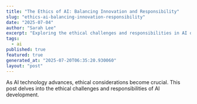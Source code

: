 ```yaml
---
title: "The Ethics of AI: Balancing Innovation and Responsibility"
slug: "ethics-ai-balancing-innovation-responsibility"
date: "2025-07-04"
author: "Sarah Lee"
excerpt: "Exploring the ethical challenges and responsibilities in AI development."
tags:
  - ai
published: true
featured: true
generated_at: "2025-07-20T06:35:20.930060"
layout: "post"
---
```


As AI technology advances, ethical considerations become crucial. This post delves into the ethical challenges and responsibilities of AI development.